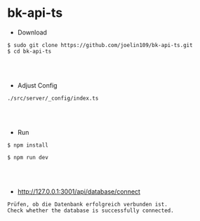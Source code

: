 # bk-api-ts 

- Download
```
$ sudo git clone https://github.com/joelin109/bk-api-ts.git
$ cd bk-api-ts
```

<br>
<br>

- Adjust Config
```
./src/server/_config/index.ts
```

<br>
<br>

- Run
```
$ npm install

$ npm run dev
```

<br>
<br>

- http://127.0.0.1:3001/api/database/connect

```
Prüfen, ob die Datenbank erfolgreich verbunden ist.
Check whether the database is successfully connected.
```
